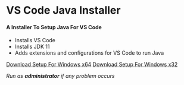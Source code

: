 # VS Code Java Installer

#### A Installer To Setup Java For VS Code
- Installs VS Code
- Installs JDK 11
- Adds extensions and configurations for VS Code to run Java

[Download Setup For Windows x64](https://github.com/mak626/vscode-java-installer/releases/download/v1.0/x64.VS.Code.Java.Installer.MAK.exe)
[Download Setup For Windows x32](https://github.com/mak626/vscode-java-installer/releases/download/v1.0/x32.VS.Code.Java.Installer.MAK.exe)

_Run as **administrator** if any problem occurs_
